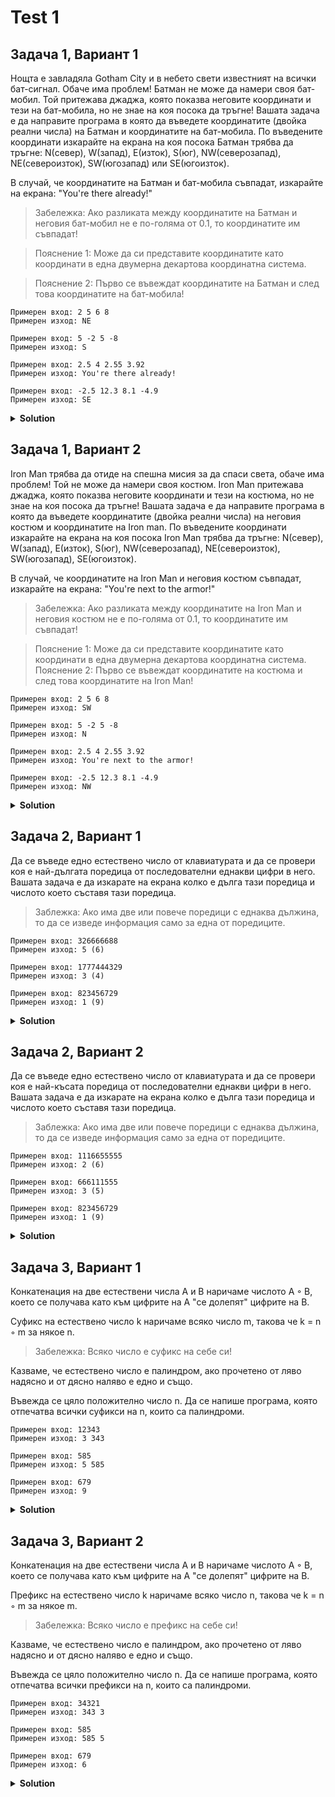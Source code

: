 # Test 1

## Задача 1, Вариант 1
Нощта е завладяла Gotham City и в небето свети известният на всички бат-сигнал. Обаче има проблем! Батман не може да намери своя бат-мобил. Той притежава джаджа, която показва неговите координати и тези на бат-мобила, но не знае на коя посока да тръгне! Вашата задача е да направите програма в която да въведете координатите (двойка реални числа) на Батман и координатите на бат-мобила. По въведените координати изкарайте на екрана на коя посока Батман трябва да тръгне: N(север), W(запад), E(изток), S(юг), NW(северозапад), NE(североизток), SW(югозапад) или SE(югоизток).

В случай, че координатите на Батман и бат-мобила съвпадат, изкарайте на екрана: "You're there already!"

>Забележка: Ако разликата между координатите на Батман и неговия бат-мобил не е по-голямa от 0.1, то координатите им съвпадат!

>Пояснение 1: Може да си представите координатите като координати в една двумерна декартова координатна система.

>Пояснение 2: Първо се въвеждат координатите на Батман и след това координатите на бат-мобила!


```
Примерен вход: 2 5 6 8
Примерен изход: NE

Примерен вход: 5 -2 5 -8
Примерен изход: S

Примерен вход: 2.5 4 2.55 3.92
Примерен изход: You're there already!

Примерен вход: -2.5 12.3 8.1 -4.9
Примерен изход: SE
```

<details><summary><b>Solution</b></summary> 
<p>

```cpp
#include <iostream>

int main()
{
	double batmanX, batmanY;
	double carX, carY;

	std::cin >> batmanX >> batmanY >> carX >> carY;

	double diffX = batmanX - carX;
	double diffY = batmanY - carY;

	diffX = diffX > 0 ? diffX : -diffX;
	diffY = diffY > 0 ? diffY : -diffY;

	if (diffX <= 0.1 && diffY <= 0.1)
	{
		std::cout << "You're already there!";
	}
	else if (diffX == 0 && diffY != 0)
	{
		std::cout << (batmanY < carY ? "N" : "S");
	}
	else if (diffY == 0 && diffX != 0)
	{
		std::cout << (batmanX < carX ? "E" : "W");
	}
	else
	{
		std::cout << (batmanY < carY ? "N" : "S");
		std::cout << (batmanX < carX ? "E" : "W");
	}
}
```

</p>
</details>

## Задача 1, Вариант 2
Iron Man трябва да отиде на спешна мисия за да спаси света, обаче има проблем! Той не може да намери своя костюм. Iron Man притежава джаджа, която показва неговите координати и тези на костюма, но не знае на коя посока да тръгне! Вашата задача е да направите програма в която да въведете координатите (двойка реални числа) на неговия костюм и координатите на Iron man. По въведените координати изкарайте на екрана на коя посока Iron Man трябва да тръгне: N(север), W(запад), E(изток), S(юг), NW(северозапад), NE(североизток), SW(югозапад), SE(югоизток).

В случай, че координатите на Iron Man и неговия костюм съвпадат, изкарайте на екрана: "You're next to the armor!"

>Забележка: Ако разликата между координатите на Iron Man и неговия костюм не е по-голямa от 0.1, то координатите им съвпадат!

>Пояснение 1: Може да си представите координатите като координати в една двумерна декартова координатна система.
>Пояснение 2: Първо се въвеждат координатите на костюма и след това координатите на Iron Man!

```
Примерен вход: 2 5 6 8
Примерен изход: SW

Примерен вход: 5 -2 5 -8
Примерен изход: N

Примерен вход: 2.5 4 2.55 3.92
Примерен изход: You're next to the armor!

Примерен вход: -2.5 12.3 8.1 -4.9
Примерен изход: NW
```

<details><summary><b>Solution</b></summary> 
<p>

```cpp
#include <iostream>

int main()
{
	double ironManX, ironManY;
	double armorX, armorY;

	std::cin >> armorX >> armorY >> ironManX >> ironManY;

	double diffX = ironManX - armorX;
	double diffY = ironManY - armorY;

	diffX = diffX > 0 ? diffX : -diffX;
	diffY = diffY > 0 ? diffY : -diffY;

	if (diffX <= 0.1 && diffY <= 0.1)
	{
		std::cout << "You're next to the armor!";
	}
	else if (diffX == 0 && diffY != 0)
	{
		std::cout << (ironManY < armorY ? "N" : "S");
	}
	else if (diffY == 0 && diffX != 0)
	{
		std::cout << (ironManX < armorX ? "E" : "W");
	}
	else
	{
		std::cout << (ironManY < armorY ? "N" : "S");
		std::cout << (ironManX < armorX ? "E" : "W");
	}
}
```

</p>
</details>

## Задача 2, Вариант 1
Да се въведе едно естествено число от клавиатурата и да се провери коя е най-дългата поредица от последователни еднакви цифри в него. Вашата задача е да изкарате на екрана колко е дълга тази поредица и числото което съставя тази поредица. 

>Заблежка: Ако има две или повече поредици с еднаква дължина, то да се изведе информация само за една от поредиците.

```
Примерен вход: 326666688
Примерен изход: 5 (6)

Примерен вход: 1777444329
Примерен изход: 3 (4)

Примерен вход: 823456729
Примерен изход: 1 (9)
```

<details><summary><b>Solution</b></summary> 
<p>

```cpp
#include <iostream>

int main()
{
	unsigned userInput;
	std::cin >> userInput;

	unsigned longestStreak = 1;
	unsigned longestStreakNum = userInput % 10;

	unsigned currStreak = 0;
	unsigned currNum = userInput % 10;

	while (userInput > 0)
	{
		if (currNum == userInput % 10)
		{
			currStreak++;
			userInput /= 10;
			continue;
		}

		if (longestStreak < currStreak)
		{
			longestStreak = currStreak;
			longestStreakNum = currNum;
		}

		currStreak = 1;
		currNum = userInput % 10;

		userInput /= 10;
	}

	std::cout << longestStreak << "(" << longestStreakNum << ")";
}
```

</p>
</details>

## Задача 2, Вариант 2
Да се въведе едно естествено число от клавиатурата и да се провери коя е най-късата поредица от последователни еднакви цифри в него. Вашата задача е да изкарате на екрана колко е дълга тази поредица и числото което съставя тази поредица.

>Заблежка: Ако има две или повече поредици с еднаква дължина, то да се изведе информация само за една от поредиците.

```
Примерен вход: 1116655555
Примерен изход: 2 (6)

Примерен вход: 666111555
Примерен изход: 3 (5)

Примерен вход: 823456729
Примерен изход: 1 (9)
```


<details><summary><b>Solution</b></summary> 
<p>

```cpp
#include <iostream>

int main()
{
	unsigned userInput;
	std::cin >> userInput;

	unsigned shortestStreak = INT_MAX; // 10 also works because (int)log10(2^32)
	unsigned shortestStreakNum = userInput % 10;

	unsigned currStreak = 0;
	unsigned currNum = userInput % 10;

	while (userInput > 0)
	{
		if (currNum == userInput % 10)
		{
			currStreak++;
			userInput /= 10;
			continue;
		}

		if (shortestStreak > currStreak)
		{
			shortestStreak = currStreak;
			shortestStreakNum = currNum;
		}

		currStreak = 1;
		currNum = userInput % 10;

		userInput /= 10;
	}

	std::cout << shortestStreak << "(" << shortestStreakNum << ")";
}
```

</p>
</details>

## Задача 3, Вариант 1
Конкатенация на две естествени числа A и B наричаме числото A ◦ B, което се получава като към цифрите на A "се долепят" цифрите на B.

Суфикс на естествено число k наричаме всяко число m, такова че k = n ◦ m за някое n.

>Забележка: Всяко число е суфикс на себе си!

Казваме, че естествено число е палиндром, ако прочетено от ляво надясно и от дясно наляво е едно и също.  

Въвежда се цяло положително число n. Да се напише програма, която отпечатва всички суфикси на n, които са палиндроми.  


```
Примерен вход: 12343
Примерен изход: 3 343

Примерен вход: 585
Примерен изход: 5 585

Примерен вход: 679
Примерен изход: 9
```

<details><summary><b>Solution</b></summary> 
<p>

```cpp
#include <iostream>

int main()
{
	unsigned userValue;
	std::cin >> userValue;

	unsigned step = 1;
	unsigned currNum = 0;
	unsigned numCopy;
	unsigned reversedNum = 0;

	bool isPalindorm;

	while (userValue > 0)
	{
		currNum += (userValue % 10) * step;

		numCopy = currNum;
		while (numCopy > 0)
		{
			reversedNum = reversedNum * 10 + (numCopy % 10);
			numCopy /= 10;
		}

		isPalindorm = reversedNum == currNum;

		if (isPalindorm)
		{
			std::cout << currNum << " ";
		}

		reversedNum = 0;
		step *= 10;
		userValue /= 10;
	}
}
```

</p>
</details>

## Задача 3, Вариант 2
Конкатенация на две естествени числа A и B наричаме числото A ◦ B, което се получава като към цифрите на A "се долепят" цифрите на B.  

Префикс на естествено число k наричаме всяко число n, такова че k = n ◦ m за някое m.

>Забележка: Всяко число е префикс на себе си!  

Казваме, че естествено число е палиндром, ако прочетено от ляво надясно и от дясно наляво е едно и също.  

Въвежда се цяло положително число n. Да се напише програма, която отпечатва всички префикси на n, които са палиндроми.  


```
Примерен вход: 34321
Примерен изход: 343 3

Примерен вход: 585
Примерен изход: 585 5

Примерен вход: 679
Примерен изход: 6
```

<details><summary><b>Solution</b></summary> 
<p>

```cpp
#include <iostream>

int main()
{
	unsigned userValue;
	std::cin >> userValue;

	unsigned currNum = 0;
	unsigned numCopy;
	unsigned reversedNum = 0;

	bool isPalindorm;

	while (userValue > 0)
	{
		currNum = userValue;

		numCopy = currNum;
		while (numCopy > 0)
		{
			reversedNum = reversedNum * 10 + (numCopy % 10);
			numCopy /= 10;
		}

		isPalindorm = reversedNum == currNum;

		if (isPalindorm)
		{
			std::cout << currNum << " ";
		}

		reversedNum = 0;
		userValue /= 10;
	}
}
```

</p>
</details>